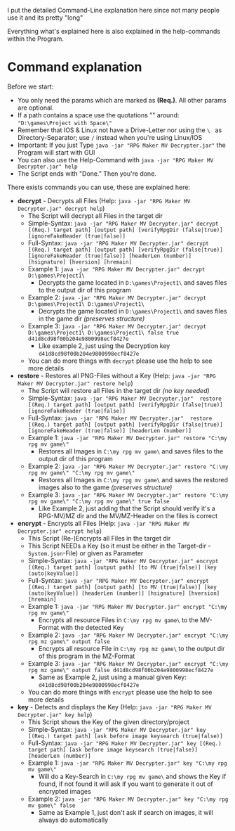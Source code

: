 I put the detailed Command-Line explanation here since not many people use it and its pretty "long"

Everything what's explained here is also explained in the help-commands within the Program.

# Command explanation

Before we start:
- You only need the params which are marked as __(Req.)__. All other params are optional.
- If a path contains a space use the quotations "" around: `"D:\games\Project with Space\"`
- Remember that IOS & Linux not have a Drive-Letter nor using the `\ ` as Directory-Separator; use `/` instead when you're using Linux/IOS
- Important: If you just Type `java -jar "RPG Maker MV Decrypter.jar"` the Program will start with GUI
- You can also use the Help-Command with `java -jar "RPG Maker MV Decrypter.jar" help`
- The Script ends with "Done." Then you're done.

There exists commands you can use, these are explained here:
- __decrypt__ - Decrypts all Files (Help: `java -jar "RPG Maker MV Decrypter.jar" decrypt help`)
  - The Script will decrypt all Files in the target dir
  - Simple-Syntax: `java -jar "RPG Maker MV Decrypter.jar" decrypt [(Req.) target path] [output path] [verifyRpgDir (false|true)] [ignoreFakeHeader (true|false)]`
  - Full-Syntax: `java -jar "RPG Maker MV Decrypter.jar" decrypt [(Req.) target path] [output path] [verifyRpgDir (false|true)] [ignoreFakeHeader (true|false)] [headerLen (number)] [hsignature] [hversion] [hremain]`
  - Example 1: `java -jar "RPG Maker MV Decrypter.jar" decrypt D:\games\Project1\`
    - Decrypts the game located in `D:\games\Project1\` and saves files to the output dir of this program
  - Example 2: `java -jar "RPG Maker MV Decrypter.jar" decrypt D:\games\Project1\ D:\games\Project1\`
    - Decrypts the game located in `D:\games\Project1\` and saves files in the game dir _(preserves structure)_
  - Example 3: `java -jar "RPG Maker MV Decrypter.jar" decrypt D:\games\Project1\ D:\games\Project1\ false true d41d8cd98f00b204e9800998ecf8427e`
    - Like example 2, just using the Decryption key `d41d8cd98f00b204e9800998ecf8427e`
  - You can do more things with `decrypt` please use the help to see more details
- __restore__ - Restores all PNG-Files without a Key (Help: `java -jar "RPG Maker MV Decrypter.jar" restore help`)
  - The Script will restore all Files in the target dir _(no key needed)_
  - Simple-Syntax: `java -jar "RPG Maker MV Decrypter.jar"  restore [(Req.) target path] [output path] [verifyRpgDir (false|true)] [ignoreFakeHeader (true|false)]`
  - Full-Syntax: `java -jar "RPG Maker MV Decrypter.jar"  restore [(Req.) target path] [output path] [verifyRpgDir (false|true)] [ignoreFakeHeader (true|false)] [headerLen (number)]`
  - Example 1: `java -jar "RPG Maker MV Decrypter.jar" restore "C:\my rpg mv game\"`
    - Restores all Images in `C:\my rpg mv game\` and saves files to the output dir of this program
  - Example 2: `java -jar "RPG Maker MV Decrypter.jar" restore "C:\my rpg mv game\" "C:\my rpg mv game\"`
    - Restores all Images in `C:\my rpg mv game\` and saves the restored images also to the game _(preserves structure)_
  - Example 3: `java -jar "RPG Maker MV Decrypter.jar" restore "C:\my rpg mv game\" "C:\my rpg mv game\" true false`
    - Like Example 2, just adding that the Script should verify it's a RPG-MV/MZ dir and the MV/MZ-Header on the files is correct
- __encrypt__ - Encrypts all Files (Help: `java -jar "RPG Maker MV Decrypter.jar" ecrypt help`)
  - This Script (Re-)Encrypts all Files in the target dir
  - This Script NEEDs a Key (so it must be either in the Target-dir - `System.json`-File) or given as Parameter
  - Simple-Syntax: `java -jar "RPG Maker MV Decrypter.jar" encrypt [(Req.) target path] [output path] [to MV (true|false)] [key (auto|keyValue)]`
  - Full-Syntax: `java -jar "RPG Maker MV Decrypter.jar" encrypt [(Req.) target path] [output path] [to MV (true|false)] [key (auto|keyValue)] [headerLen (number)] [hsignature] [hversion] [hremain]`
  - Example 1: `java -jar "RPG Maker MV Decrypter.jar" encrypt "C:\my rpg mv game\"`
    - Encrypts all resource Files in `C:\my rpg mv game\` to the MV-Format with the detected Key
  - Example 2: `java -jar "RPG Maker MV Decrypter.jar" encrypt "C:\my rpg mz game\" output false`
    - Encrypts all resource File in `C:\my rpg mz game\` to the output dir of this program in the MZ-Format
  - Example 3: `java -jar "RPG Maker MV Decrypter.jar" encrypt "C:\my rpg mz game\" output false d41d8cd98f00b204e9800998ecf8427e`
    - Same as Example 2, just using a manual given Key: `d41d8cd98f00b204e9800998ecf8427e`
  - You can do more things with `encrypt` please use the help to see more details
- __key__ - Detects and displays the Key (Help: `java -jar "RPG Maker MV Decrypter.jar" key help`)
  - This Script shows the Key of the given directory/project
  - Simple-Syntax: `java -jar "RPG Maker MV Decrypter.jar" key [(Req.) target path] [ask before image keysearch (true|false)]`
  - Full-Syntax: `java -jar "RPG Maker MV Decrypter.jar" key [(Req.) target path] [ask before image keysearch (true|false)] [headerLen (number)]`
  - Example 1: `java -jar "RPG Maker MV Decrypter.jar" key "C:\my rpg mv game\"`
    - Will do a Key-Search in `C:\my rpg mv game\` and shows the Key if found, if not found it will ask if you want to generate it out of encrypted images
  - Example 2: `java -jar "RPG Maker MV Decrypter.jar" key "C:\my rpg mv game\" false`
    - Same as Example 1, just don't ask if search on images, it will always do automatically

